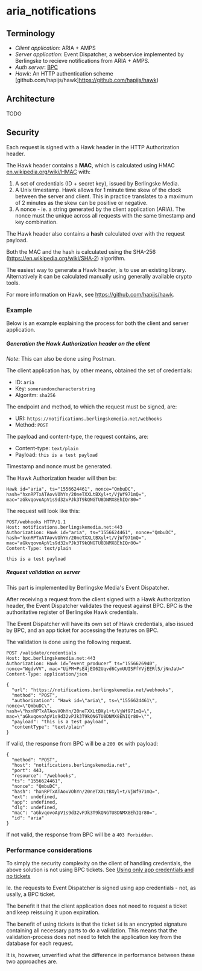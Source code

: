 # aria_notifications

## Terminology

* _Client application_: ARIA + AMPS
* _Server application_: Event Dispatcher, a webservice implemented by Berlingske to recieve notifications from ARIA + AMPS.
* _Auth server_: [BPC](https://github.com/BerlingskeMedia/bpc)
* _Hawk_: An HTTP authentication scheme [github.com/hapijs/hawk]https://github.com/hapijs/hawk)

## Architecture

TODO


## Security

Each request is signed with a Hawk header in the HTTP Authorization header.

The Hawk header contains a **MAC**, which is calculated using HMAC [en.wikipedia.org/wiki/HMAC](https://en.wikipedia.org/wiki/HMAC) with:
1. A set of credentials (ID + secret key), issued by Berlingske Media.
2. A Unix timestamp. Hawk allows for 1 minute time skew of the clock between the server and client. This in practice translates to a maximum of 2 minutes as the skew can be positive or negative.
3. A nonce - ie. a string generated by the client application (ARIA). The nonce must the unique across all requests with the same timestamp and key combination.

The Hawk header also contains a **hash** calculated over with the request payload.

Both the MAC and the hash is calculated using the SHA-256 (https://en.wikipedia.org/wiki/SHA-2) algorithm.

The easiest way to generate a Hawk header, is to use an existing library.
Alternatively it can be calculated manually using generally available crypto tools.

For more information on Hawk, see https://github.com/hapijs/hawk.

### Example

Below is an example explaining the process for both the client and server application.

##### Generation the Hawk Authorization header on the client

*Note*: This can also be done using Postman.

The client application has, by other means, obtained the set of credentials:
* ID: `aria`
* Key: `somerandomcharacterstring`
* Algoritm: `sha256`

The endpoint and method, to which the request must be signed, are:
* URI: `https://notifications.berlingskemedia.net/webhooks`
* Method: `POST`

The payload and content-type, the request contains, are:
* Content-type: `text/plain`
* Payload: `this is a test payload`

Timestamp and nonce must be generated.

The Hawk Authorization header will then be:

```
Hawk id="aria", ts="1556624461", nonce="QmbuDC", hash="hxnRPTxATAovVOhYn/20neTXXLtBXyl+t/VjWf971mQ=", mac="aGkvqovoApV1s9d32vPJk3T9kQNGTU8DNMX8EhIQr80="
```

The request will look like this:

```
POST/webhooks HTTP/1.1
Host: notifications.berlingskemedia.net:443
Authorization: Hawk id="aria", ts="1556624461", nonce="QmbuDC", hash="hxnRPTxATAovVOhYn/20neTXXLtBXyl+t/VjWf971mQ=", mac="aGkvqovoApV1s9d32vPJk3T9kQNGTU8DNMX8EhIQr80="
Content-Type: text/plain
 
this is a test payload
```

##### Request validation on server

This part is implemented by Berlingske Media's Event Dispatcher.

After receiving a request from the client signed with a Hawk Authorization header, the Event Dispatcher validates the request against BPC. BPC is the authoritative register of Berlingske Hawk credentials.

The Event Dispatcher will have its own set of Hawk credentials, also issued by BPC, and an app ticket for accessing the features on BPC.

The validation is done using the following request.

```
POST /validate/credentials
Host: bpc.berlingskemedia.net:443
Authorization: Hawk id=”event_producer” ts="1556626940", nonce="WgdvVV", mac="UiPM+PsE4jEO62Uqvd6CymUUISFfYVjEERl5/jNnJaU="
Content-Type: application/json
 
{
  "url": "https://notifications.berlingskemedia.net/webhooks",
  "method": "POST",
  "authorization": "Hawk id=\"aria\", ts=\"1556624461\", nonce=\"QmbuDC\", hash=\"hxnRPTxATAovVOhYn/20neTXXLtBXyl+t/VjWf971mQ=\", mac=\"aGkvqovoApV1s9d32vPJk3T9kQNGTU8DNMX8EhIQr80=\"",
  "payload": "this is a test payload",
  "contentType": "text/plain"
}
```

If valid, the response from BPC will be a `200 OK` with payload:

```
{ 
  "method": "POST",
  "host": "notifications.berlingskemedia.net",
  "port": 443,
  "resource": "/webhooks",
  "ts": "1556624461",
  "nonce": "QmbuDC",
  "hash": "hxnRPTxATAovVOhYn/20neTXXLtBXyl+t/VjWf971mQ=",
  "ext": undefined,
  "app": undefined,
  "dlg": undefined,
  "mac": "aGkvqovoApV1s9d32vPJk3T9kQNGTU8DNMX8EhIQr80=",
  "id": "aria"
}
```

If not valid, the response from BPC will be a `403 Forbidden`.

### Performance considerations

To simply the security complexity on the client of handling credentials, the above solution is not using BPC tickets. See [Using only app credentials and no tickets](https://github.com/BerlingskeMedia/bpc/blob/master/doc/ServerToServer.md#using-bpc-to-secure-an-api)

Ie. the requests to Event Dispatcher is signed using app credentials - not, as usally, a BPC ticket.

The benefit it that the client application does not need to request a ticket and keep reissuing it upon expiration.

The benefit of using tickets is that the ticket `id` is an encrypted signature containing all necessary parts to do a validation. This means that the validation-process does not need to fetch the application key from the database for each request.

It is, however, unverified what the difference in performance between these two approaches are.
